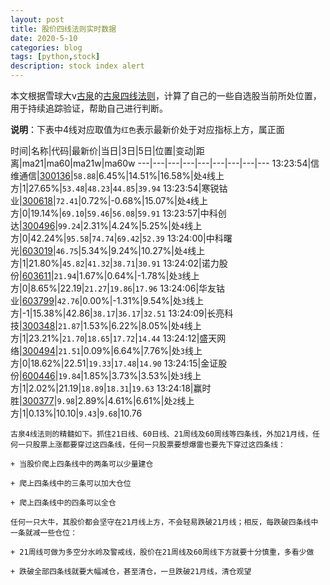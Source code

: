 ```yaml
---
layout: post
title: 股价四线法则实时数据
date: 2020-5-10
categories: blog
tags: [python,stock]
description: stock index alert
---
```



本文根据雪球大v[古泉](https://xueqiu.com/u/7148646888)的[古泉四线法则](https://xueqiu.com/7148646888/130498192)，计算了自己的一些自选股当前所处位置，用于持续追踪验证，帮助自己进行判断。

**说明**：下表中4线对应取值为`红色`表示最新价处于对应指标上方，属正面

时间|名称|代码|最新价|当日|3日|5日|位置|变动|距离|ma21|ma60|ma21w|ma60w
---|---|---|---|---|---|---|---|---
13:23:54|信维通信|[300136](https://xueqiu.com/S/SZ300136)|`58.88`|6.45%|14.51%|16.58%|处`4`线上方|1|27.65%|`53.48`|`48.23`|`44.85`|`39.94`
13:23:54|寒锐钴业|[300618](https://xueqiu.com/S/SZ300618)|`72.41`|0.72%|-0.68%|15.07%|处`4`线上方|0|19.14%|`69.10`|`59.46`|`56.08`|`59.91`
13:23:57|中科创达|[300496](https://xueqiu.com/S/SZ300496)|`99.24`|2.31%|4.24%|5.25%|处`4`线上方|0|42.24%|`95.58`|`74.74`|`69.42`|`52.39`
13:24:00|中科曙光|[603019](https://xueqiu.com/S/SH603019)|`46.75`|5.34%|9.24%|10.27%|处`4`线上方|1|21.80%|`45.82`|`41.32`|`38.71`|`30.91`
13:24:02|诺力股份|[603611](https://xueqiu.com/S/SH603611)|`21.94`|1.67%|0.64%|-1.78%|处`3`线上方|0|8.65%|22.19|`21.27`|`19.86`|`17.96`
13:24:06|华友钴业|[603799](https://xueqiu.com/S/SH603799)|`42.76`|0.00%|-1.31%|9.54%|处`3`线上方|-1|15.38%|42.86|`38.17`|`36.17`|`32.51`
13:24:09|长亮科技|[300348](https://xueqiu.com/S/SZ300348)|`21.87`|1.53%|6.22%|8.05%|处`4`线上方|1|23.21%|`21.70`|`18.65`|`17.72`|`14.44`
13:24:12|盛天网络|[300494](https://xueqiu.com/S/SZ300494)|`21.51`|0.09%|6.64%|7.76%|处`3`线上方|0|18.62%|22.51|`19.33`|`17.48`|`14.90`
13:24:15|金证股份|[600446](https://xueqiu.com/S/SH600446)|`19.84`|1.85%|3.73%|3.53%|处`3`线上方|1|2.02%|21.19|`18.89`|`18.31`|`19.63`
13:24:18|赢时胜|[300377](https://xueqiu.com/S/SZ300377)|`9.98`|2.89%|4.61%|6.61%|处`2`线上方|1|0.13%|10.10|`9.43`|`9.68`|10.76

```
古泉4线法则的精髓如下。抓住21日线、60日线、21周线及60周线等四条线，外加21月线，任何一只股票上涨都要穿过这四条线，任何一只股票要想爆雷也要先下穿过这四条线：

+ 当股价爬上四条线中的两条可以少量建仓

+ 爬上四条线中的三条可以加大仓位

+ 爬上四条线中的四条可以全仓

任何一只大牛，其股价都会坚守在21月线上方，不会轻易跌破21月线；相反，每跌破四条线中一条就减一些仓位：

+ 21周线可做为多空分水岭及警戒线，股价在21周线及60周线下方就要十分慎重，多看少做

+ 跌破全部四条线就要大幅减仓，甚至清仓，一旦跌破21月线，清仓观望
```